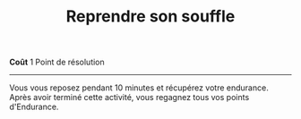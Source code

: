 ﻿---
# ATTENTION : Ne modifiez pas ce fichier
# Ce fichier est généré automatiquement par un script d'après les données du module Foundry VTT officiel et de sa traduction
title: Reprendre son souffle
titleEn: Take a Breather
id: qc0VsZ0UesnurUUB
group: actions
---
<p><span id="ctl00_MainContent_DetailedOutput"><strong>Coût</strong> 1 Point de résolution</span></p><hr><p>Vous vous reposez pendant 10 minutes et récupérez votre endurance. Après avoir terminé cette activité, vous regagnez tous vos points d'Endurance.&nbsp;</p>
